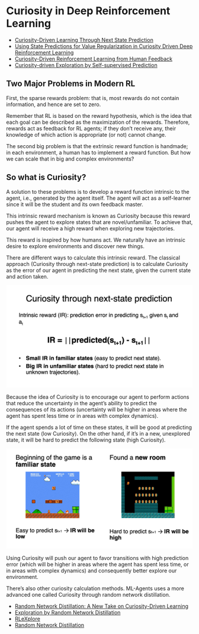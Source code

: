 # Curiosity in Deep Reinforcement Learning

- [Curiosity-Driven Learning Through Next State Prediction](https://blog.dataiku.com/curiosity-driven-learning-through-next-state-prediction)
- [Using State Predictions for Value Regularization in Curiosity Driven Deep Reinforcement Learning](https://arxiv.org/abs/1810.00361)
- [Curiosity-Driven Reinforcement Learning from Human Feedback](https://arxiv.org/html/2501.11463v1)
- [Curiosity-driven Exploration by Self-supervised Prediction](https://pathak22.github.io/noreward-rl/resources/icml17.pdf)

## Two Major Problems in Modern RL

First, the sparse rewards problem: that is, most rewards do not contain information, and hence are set to zero.

Remember that RL is based on the reward hypothesis, which is the idea that each goal can be described as the maximization of the rewards. 
Therefore, rewards act as feedback for RL agents; if they don’t receive any, their knowledge of which action is appropriate (or not) cannot change.

The second big problem is that the extrinsic reward function is handmade; in each environment, a human has to implement a reward function. 
But how we can scale that in big and complex environments?

## So what is Curiosity?

A solution to these problems is to develop a reward function intrinsic to the agent, i.e., generated by the agent itself. The agent will act as a self-learner since it will be the student and its own feedback master.

This intrinsic reward mechanism is known as Curiosity because this reward pushes the agent to explore states that are novel/unfamiliar. To achieve that, our agent will receive a high reward when exploring new trajectories.

This reward is inspired by how humans act. We naturally have an intrinsic desire to explore environments and discover new things.

There are different ways to calculate this intrinsic reward. The classical approach (Curiosity through next-state prediction) is to calculate Curiosity as the error of our agent in predicting the next state, given the current state and action taken.

![curiosity](pictures/hugging-029.png)

Because the idea of Curiosity is to encourage our agent to perform actions that reduce the uncertainty in the agent’s ability to predict the consequences of its actions (uncertainty will be higher in areas where the agent has spent less time or in areas with complex dynamics).

If the agent spends a lot of time on these states, it will be good at predicting the next state (low Curiosity). On the other hand, if it’s in a new, unexplored state, it will be hard to predict the following state (high Curiosity).


![curiosity-02](pictures/hugging-030.png)

Using Curiosity will push our agent to favor transitions with high prediction error (which will be higher in areas where the agent has spent less time, or in areas with complex dynamics) and consequently better explore our environment.

There’s also other curiosity calculation methods. ML-Agents uses a more advanced one called Curiosity through random network distillation. 

- [Random Network Distillation: A New Take on Curiosity-Driven Learning](https://blog.dataiku.com/random-network-distillation-a-new-take-on-curiosity-driven-learning)
- [Exploration by Random Network Distillation](https://arxiv.org/abs/1810.12894)
- [RLeXplore](https://github.com/RLE-Foundation/RLeXplore)
- [Random Network Distillation](https://github.com/jcwleo/random-network-distillation-pytorch)


